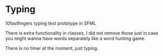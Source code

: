 # Typing
10fastfingers typing test prototype in SFML

There is extra functionality in classes, I did not remove those just in case you might wanna have words separately like a word hunting game.

There is no timer at the moment, just typing.

